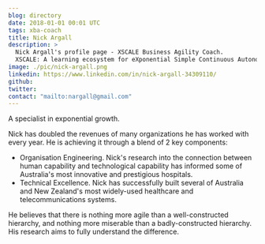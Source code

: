 ```yaml
---
blog: directory
date: 2018-01-01 00:01 UTC
tags: xba-coach
title: Nick Argall
description: >
  Nick Argall's profile page - XSCALE Business Agility Coach.
  XSCALE: A learning ecosystem for eXponential Simple Continuous Autonomous Learning Ecosystems
image: ./pic/nick-argall.png
linkedin: https://www.linkedin.com/in/nick-argall-34309110/
github:
twitter: 
contact: "mailto:nargall@gmail.com"
---
```


<!-- Write your personal summary below. You can use Markdown formatting. -->

A specialist in exponential growth.

Nick has doubled the revenues of many organizations he has worked with every year.
He is achieving it through a blend of 2 key components:

 * Organisation Engineering.
   Nick's research into the connection between human capability and technological capability 
   has informed some of Australia's most innovative and prestigious hospitals.
 * Technical Excellence.
   Nick has successfully built several of Australia and New Zealand's 
   most widely-used healthcare and telecommunications systems.

He believes that there is nothing more agile than a well-constructed hierarchy, 
and nothing more miserable than a badly-constructed hierarchy. 
His research aims to fully understand the difference.
